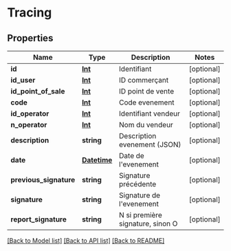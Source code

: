 # Tracing

## Properties
Name | Type | Description | Notes
------------ | ------------- | ------------- | -------------
**id** | [**Int**](Int.md) | Identifiant | [optional] 
**id_user** | [**Int**](Int.md) | ID commerçant | [optional] 
**id_point_of_sale** | [**Int**](Int.md) | ID point de vente | [optional] 
**code** | [**Int**](Int.md) | Code evenement | [optional] 
**id_operator** | [**Int**](Int.md) | Identifiant vendeur | [optional] 
**n_operator** | [**Int**](Int.md) | Nom du vendeur | [optional] 
**description** | **string** | Description evenement (JSON) | [optional] 
**date** | [**Datetime**](Datetime.md) | Date de l&#x27;evenement | [optional] 
**previous_signature** | **string** | Signature précédente | [optional] 
**signature** | **string** | Signature de l&#x27;evenement | [optional] 
**report_signature** | **string** | N si première signature, sinon O | [optional] 

[[Back to Model list]](../../README.md#documentation-for-models) [[Back to API list]](../../README.md#documentation-for-api-endpoints) [[Back to README]](../../README.md)

